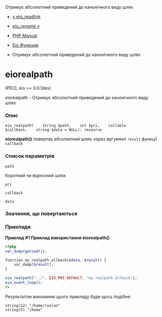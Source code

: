 Отримує абсолютний приведений до канонічного виду шлях

-   [« eio\_readlink](function.eio-readlink.html)
    
-   [eio\_rename »](function.eio-rename.html)
    
-   [PHP Manual](index.html)
    
-   [Eio Функции](ref.eio.html)
    
-   Отримує абсолютний приведений до канонічного виду шлях
    

# eiorealpath

(PECL eio >= 0.0.1dev)

eiorealpath - Отримує абсолютний приведений до канонічного виду шлях

### Опис

```methodsynopsis
eio_realpath(    string $path,    int $pri,    callable $callback,    string $data = NULL): resource
```

**eiorealpath()** повертає абсолютний шлях через аргумент `result` функції `callback`

### Список параметрів

`path`

Короткий чи відносний шлях

`pri`

`callback`

`data`

### Значення, що повертаються

### Приклади

**Приклад #1 Приклад використання **eiorealpath()****

```php
<?php
var_dump(getcwd());

function my_realpath_allback($data, $result) {
    var_dump($result);
}

eio_realpath("../", EIO_PRI_DEFAULT, "my_realpath_allback");
eio_event_loop();
?>
```

Результатом виконання цього прикладу буде щось подібне:

```
string(12) "/home/ruslan"
string(5) "/home"
```